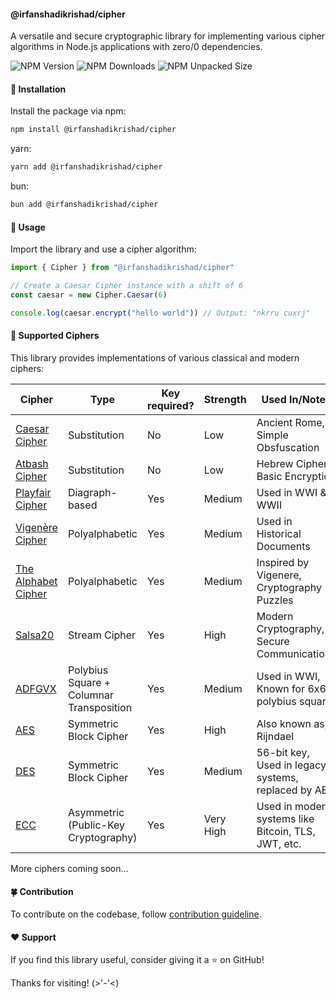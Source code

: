 #### @irfanshadikrishad/cipher

A versatile and secure cryptographic library for implementing various cipher algorithms in Node.js applications with zero/0 dependencies.

![NPM Version](https://img.shields.io/npm/v/%40irfanshadikrishad%2Fcipher?style=for-the-badge&labelColor=202020&color=81B29A)
![NPM Downloads](https://img.shields.io/npm/dw/%40irfanshadikrishad%2Fcipher?style=for-the-badge&labelColor=202020&color=BE9A60)
![NPM Unpacked Size](https://img.shields.io/npm/unpacked-size/%40irfanshadikrishad%2Fcipher?style=for-the-badge&labelColor=202020&color=655699)

#### 🚀 Installation

Install the package via npm:

```bash
npm install @irfanshadikrishad/cipher
```

yarn:

```bash
yarn add @irfanshadikrishad/cipher
```

bun:

```bash
bun add @irfanshadikrishad/cipher
```

#### 📖 Usage

Import the library and use a cipher algorithm:

```ts
import { Cipher } from "@irfanshadikrishad/cipher"

// Create a Caesar Cipher instance with a shift of 6
const caesar = new Cipher.Caesar(6)

console.log(caesar.encrypt("hello world")) // Output: "nkrru cuxrj"
```

#### 🔐 Supported Ciphers

This library provides implementations of various classical and modern ciphers:

| Cipher                                              | Type                                     | Key required? | Strength  | Used In/Notes                                       |
| --------------------------------------------------- | ---------------------------------------- | ------------- | --------- | --------------------------------------------------- |
| [Caesar Cipher](/docs/en/ciphers/CAESAR.md)         | Substitution                             | No            | Low       | Ancient Rome, Simple Obsfuscation                   |
| [Atbash Cipher](/docs/en/ciphers/ATBASH.md)         | Substitution                             | No            | Low       | Hebrew Cipher, Basic Encryption                     |
| [Playfair Cipher](/docs/en/ciphers/PLAYFAIR.md)     | Diagraph-based                           | Yes           | Medium    | Used in WWI & WWII                                  |
| [Vigenère Cipher](/docs/en/ciphers/VIGENERE.md)     | Polyalphabetic                           | Yes           | Medium    | Used in Historical Documents                        |
| [The Alphabet Cipher](/docs/en/ciphers/ALPHABET.md) | Polyalphabetic                           | Yes           | Medium    | Inspired by Vigenere, Cryptography Puzzles          |
| [Salsa20](/docs/en/ciphers/SALSA20.md)              | Stream Cipher                            | Yes           | High      | Modern Cryptography, Secure Communications          |
| [ADFGVX](/docs/en/ciphers/ADFGVX.md)                | Polybius Square + Columnar Transposition | Yes           | Medium    | Used in WWI, Known for 6x6 polybius square          |
| [AES](/docs/en/ciphers/AES.md)                      | Symmetric Block Cipher                   | Yes           | High      | Also known as, Rijndael                             |
| [DES](/docs/en/ciphers/DES.md)                      | Symmetric Block Cipher                   | Yes           | Medium    | 56-bit key, Used in legacy systems, replaced by AES |
| [ECC](/docs/en/ciphers/ECC.md)                      | Asymmetric (Public-Key Cryptography)     | Yes           | Very High | Used in modern systems like Bitcoin, TLS, JWT, etc. |

More ciphers coming soon...

#### 🍀 Contribution

To contribute on the codebase, follow [contribution guideline](/docs/en/CONTRIBUTING.md).

#### ❤️ Support

If you find this library useful, consider giving it a ⭐ on GitHub!

Thanks for visiting! (>'-'<)
